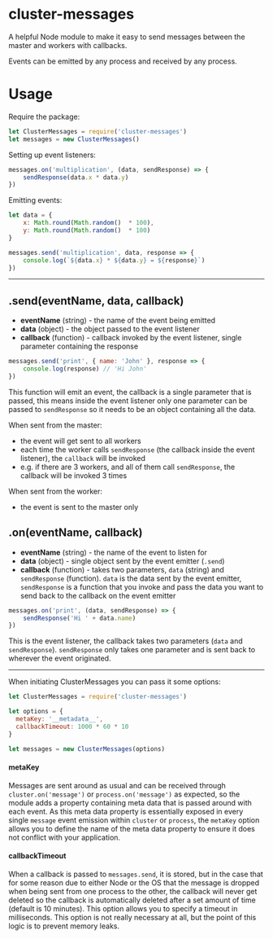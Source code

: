# cluster-messages
A helpful Node module to make it easy to send messages between the
master and workers with callbacks.

Events can be emitted by any process and received by any process.

# Usage

Require the package:
```javascript
let ClusterMessages = require('cluster-messages')
let messages = new ClusterMessages()
```

Setting up event listeners:
```javascript
messages.on('multiplication', (data, sendResponse) => {
    sendResponse(data.x * data.y)
})
```

Emitting events:
```javascript
let data = {
    x: Math.round(Math.random()  * 100),
    y: Math.round(Math.random()  * 100)
}

messages.send('multiplication', data, response => {
    console.log(`${data.x} * ${data.y} = ${response}`)
})
```

---

## .send(eventName, data, callback)

- **eventName** (string) - the name of the event being emitted
- **data** (object) - the object passed to the event listener
- **callback** (function) - callback invoked
by the event listener, single parameter containing the response

```javascript
messages.send('print', { name: 'John' }, response => {
    console.log(response) // 'Hi John'
})
```

This function will emit an event, the callback is a single parameter
that is passed, this means inside the event listener only one parameter
can be passed to `sendResponse` so it needs to be an object containing
all the data.

When sent from the master:
- the event will get sent to all workers
- each time the worker calls `sendResponse` (the callback inside
the event listener), the `callback` will be invoked
- e.g. if there are 3 workers, and all of them call `sendResponse`,
the callback will be invoked 3 times

When sent from the worker:
- the event is sent to the master only

## .on(eventName, callback)

- **eventName** (string) - the name of the event to listen for
- **data** (object) - single object sent by the event emitter (`.send`)
- **callback** (function) - takes two parameters, `data` (string) and
`sendResponse` (function). `data` is the data sent by the event emitter,
`sendResponse` is a function that you invoke and pass the data you want
to send back to the callback on the event emitter

```javascript
messages.on('print', (data, sendResponse) => {
    sendResponse('Hi ' + data.name)
})
```

This is the event listener, the callback takes two parameters (`data`
and `sendResponse`). `sendResponse` only takes one parameter and is
sent back to wherever the event originated.

---

When initiating ClusterMessages you can pass it some options:
```javascript
let ClusterMessages = require('cluster-messages')

let options = {
  metaKey: '__metadata__',
  callbackTimeout: 1000 * 60 * 10
}

let messages = new ClusterMessages(options)
```

#### metaKey
Messages are sent around as usual and can be
received through `cluster.on('message')` or
`process.on('message')` as expected, so the module adds a property containing
meta data that is passed around with each event. As this meta data
property is essentially exposed in every single `message` event emission
within `cluster` or `process`, the `metaKey` option allows you to define
the name of the meta data property to ensure it does not conflict with
your application.

#### callbackTimeout
When a callback is passed to `messages.send`, it is stored, but in the
case that for some reason due to either Node or the OS that the message
is dropped when being sent from one process to the other, the callback
will never get deleted so the callback is automatically deleted after
a set amount of time (default is 10 minutes). This option
allows you to specify a timeout in milliseconds. This option is not
really necessary at all, but the point of this logic is to prevent
memory leaks.